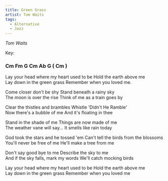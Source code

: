 ```yaml
---
title: Green Grass
artist: Tom Waits 
tags: 
  - Alternative
  - Jazz
---
```

*Tom Waits*

Key: 
### Cm Fm G Cm Ab G ( Cm )

Lay your head where my heart used to be  Hold the earth above me  
Lay down in the green grass  Remember when you loved me.    
  
Come closer don't be shy  Stand beneath a rainy sky  
The moon is over the rise  Think of me as a train goes by  
  
Clear the thistles and brambles  Whistle 'Didn't He Ramble'  
Now there's a bubble of me  And it's floating in thee  
  
Stand in the shade of me  Things are now made of me  
The weather vane will say...  It smells like rain today  
  
God took the stars and he tossed 'em  Can't tell the birds from the blossoms  
You'll never be free of me  He'll make a tree from me  
  
Don't say good bye to me  Describe the sky to me  
And if the sky falls, mark my words  We'll catch mocking birds  
  
Lay your head where my heart used to be  Hold the earth above me  
Lay down in the green grass  Remember when you loved me